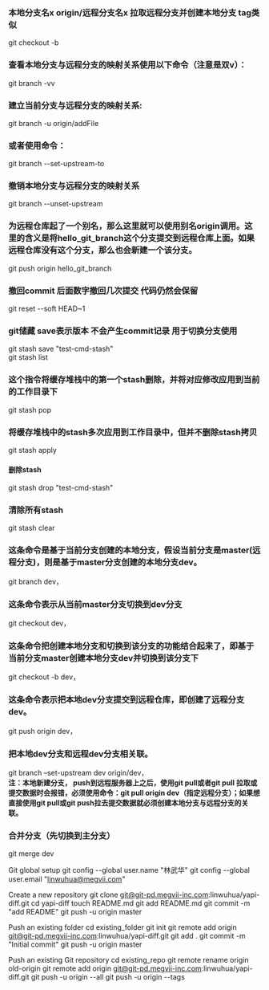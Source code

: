 
### 本地分支名x origin/远程分支名x  拉取远程分支并创建本地分支 tag类似  
git checkout -b 
### 查看本地分支与远程分支的映射关系使用以下命令（注意是双v）：  
git branch -vv
### 建立当前分支与远程分支的映射关系:
git branch -u origin/addFile
### 或者使用命令：
git branch --set-upstream-to 
### 撤销本地分支与远程分支的映射关系
git branch --unset-upstream
### 为远程仓库起了一个别名，那么这里就可以使用别名origin调用。这里的含义是将hello_git_branch这个分支提交到远程仓库上面。如果远程仓库没有这个分支，那么也会新建一个该分支。
git push origin hello_git_branch 

### 撤回commit  后面数字撤回几次提交  代码仍然会保留
git reset --soft HEAD~1
### git储藏 save表示版本  不会产生commit记录  用于切换分支使用  
git stash save "test-cmd-stash"   
git stash list
### 这个指令将缓存堆栈中的第一个stash删除，并将对应修改应用到当前的工作目录下
git stash pop   
### 将缓存堆栈中的stash多次应用到工作目录中，但并不删除stash拷贝
git stash apply   
#### 删除stash
git stash drop "test-cmd-stash"
### 清除所有stash
git stash clear  

### 这条命令是基于当前分支创建的本地分支，假设当前分支是master(远程分支)，则是基于master分支创建的本地分支dev。
git branch dev，
### 这条命令表示从当前master分支切换到dev分支
git checkout dev，
### 这条命令把创建本地分支和切换到该分支的功能结合起来了，即基于当前分支master创建本地分支dev并切换到该分支下
git checkout -b dev，
### 这条命令表示把本地dev分支提交到远程仓库，即创建了远程分支dev。
git push origin dev，
### 把本地dev分支和远程dev分支相关联。
git branch –set-upstream dev origin/dev，  
**注：本地新建分支， push到远程服务器上之后，使用git pull或者git pull 拉取或提交数据时会报错，必须使用命令：git pull origin dev（指定远程分支）；如果想直接使用git pull或git push拉去提交数据就必须创建本地分支与远程分支的关联。**
### 合并分支（先切换到主分支）
git merge  dev  


Git global setup
git config --global user.name "林武华"
git config --global user.email "linwuhua@megvii.com"

Create a new repository
git clone git@git-pd.megvii-inc.com:linwuhua/yapi-diff.git
cd yapi-diff
touch README.md
git add README.md
git commit -m "add README"
git push -u origin master

Push an existing folder
cd existing_folder
git init
git remote add origin git@git-pd.megvii-inc.com:linwuhua/yapi-diff.git
git add .
git commit -m "Initial commit"
git push -u origin master

Push an existing Git repository
cd existing_repo
git remote rename origin old-origin
git remote add origin git@git-pd.megvii-inc.com:linwuhua/yapi-diff.git
git push -u origin --all
git push -u origin --tags
